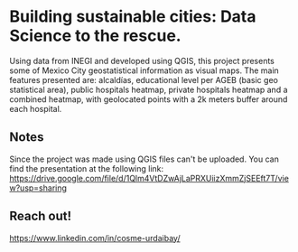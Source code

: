 # Building sustainable cities: Data Science to the rescue.

Using data from INEGI and developed using QGIS, this project presents some of
Mexico City geostatistical information as visual maps. The main features
presented are: alcaldías, educational level per AGEB (basic geo statistical area),
public hospitals heatmap, private hospitals heatmap and a combined heatmap,
with geolocated points with a 2k meters buffer around each hospital.

## Notes

Since the project was made using QGIS files can't be uploaded. You can find the presentation at the following link:
  https://drive.google.com/file/d/1Qlm4VtDZwAjLaPRXUiizXmmZjSEEft7T/view?usp=sharing


## Reach out!

https://www.linkedin.com/in/cosme-urdaibay/
